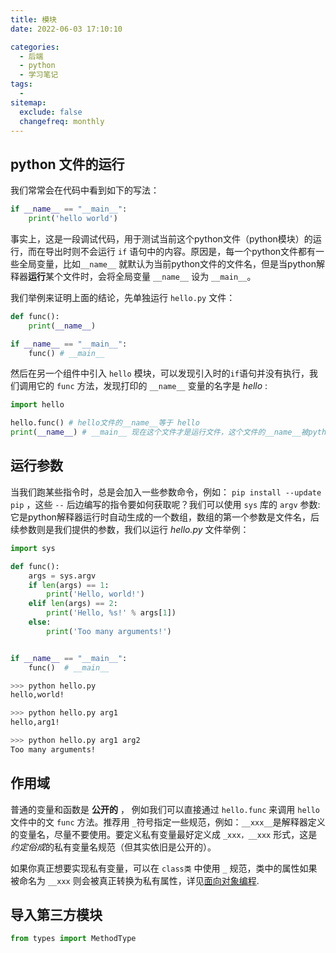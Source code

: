 ```yaml
---
title: 模块
date: 2022-06-03 17:10:10

categories:
  - 后端
  - python
  - 学习笔记
tags:
  - 
sitemap:
  exclude: false
  changefreq: monthly
---
```


## python 文件的运行

我们常常会在代码中看到如下的写法：

```python
if __name__ == "__main__":
    print('hello world')
```

事实上，这是一段调试代码，用于测试当前这个python文件（python模块）的运行，而在导出时则不会运行 `if` 语句中的内容。原因是，每一个python文件都有一些全局变量，比如`__name__` 就默认为当前python文件的文件名，但是当python解释器**运行**某个文件时，会将全局变量 `__name__` 设为 `__main__`。

我们举例来证明上面的结论，先单独运行 `hello.py` 文件：

```python
def func():
    print(__name__)

if __name__ == "__main__":
    func() # __main__
```

然后在另一个组件中引入 `hello` 模块，可以发现引入时的`if`语句并没有执行，我们调用它的 `func` 方法，发现打印的 `__name__` 变量的名字是 *hello* :

```python
import hello

hello.func() # hello文件的__name__等于 hello
print(__name__) # __main__ 现在这个文件才是运行文件，这个文件的__name__被python解释器设为了__main__
```

## 运行参数

当我们跑某些指令时，总是会加入一些参数命令，例如： `pip install --update pip` ，这些 `--` 后边编写的指令要如何获取呢？我们可以使用 `sys` 库的 `argv` 参数:
它是python解释器运行时自动生成的一个数组，数组的第一个参数是文件名，后续参数则是我们提供的参数，我们以运行 *hello.py* 文件举例：

```python
import sys

def func():
    args = sys.argv
    if len(args) == 1:
        print('Hello, world!')
    elif len(args) == 2:
        print('Hello, %s!' % args[1])
    else:
        print('Too many arguments!')


if __name__ == "__main__":
    func()  # __main__

```

```bash
>>> python hello.py  
hello,world!

>>> python hello.py arg1
hello,arg1!

>>> python hello.py arg1 arg2
Too many arguments!
```


## 作用域

普通的变量和函数是 **公开的** ， 例如我们可以直接通过 `hello.func` 来调用 `hello` 文件中的文 `func` 方法。推荐用 `_`符号指定一些规范，例如：`__xxx__`是解释器定义的变量名，尽量不要使用。要定义私有变量最好定义成 `_xxx，__xxx` 形式，这是*约定俗成*的私有变量名规范（但其实依旧是公开的）。 

如果你真正想要实现私有变量，可以在 `class类` 中使用 `_` 规范，类中的属性如果被命名为 `__xxx` 则会被真正转换为私有属性，详见[面向对象编程](/python/05.面向对象编程.html#私有属性).

## 导入第三方模块

```python
from types import MethodType
```
